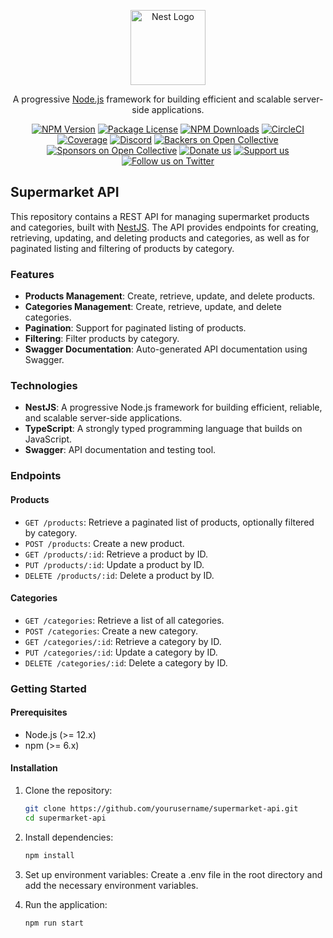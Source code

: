 <p align="center">
  <a href="http://nestjs.com/" target="blank"><img src="https://nestjs.com/img/logo-small.svg" width="120" alt="Nest Logo" /></a>
</p>

[circleci-image]: https://img.shields.io/circleci/build/github/nestjs/nest/master?token=abc123def456
[circleci-url]: https://circleci.com/gh/nestjs/nest

<p align="center">A progressive <a href="http://nodejs.org" target="_blank">Node.js</a> framework for building efficient and scalable server-side applications.</p>
<p align="center">
<a href="https://www.npmjs.com/~nestjscore" target="_blank"><img src="https://img.shields.io/npm/v/@nestjs/core.svg" alt="NPM Version" /></a>
<a href="https://www.npmjs.com/~nestjscore" target="_blank"><img src="https://img.shields.io/npm/l/@nestjs/core.svg" alt="Package License" /></a>
<a href="https://www.npmjs.com/~nestjscore" target="_blank"><img src="https://img.shields.io/npm/dm/@nestjs/common.svg" alt="NPM Downloads" /></a>
<a href="https://circleci.com/gh/nestjs/nest" target="_blank"><img src="https://img.shields.io/circleci/build/github/nestjs/nest/master" alt="CircleCI" /></a>
<a href="https://coveralls.io/github/nestjs/nest?branch=master" target="_blank"><img src="https://coveralls.io/repos/github/nestjs/nest/badge.svg?branch=master#9" alt="Coverage" /></a>
<a href="https://discord.gg/G7Qnnhy" target="_blank"><img src="https://img.shields.io/badge/discord-online-brightgreen.svg" alt="Discord"/></a>
<a href="https://opencollective.com/nest#backer" target="_blank"><img src="https://opencollective.com/nest/backers/badge.svg" alt="Backers on Open Collective" /></a>
<a href="https://opencollective.com/nest#sponsor" target="_blank"><img src="https://opencollective.com/nest/sponsors/badge.svg" alt="Sponsors on Open Collective" /></a>
<a href="https://paypal.me/kamilmysliwiec" target="_blank"><img src="https://img.shields.io/badge/Donate-PayPal-ff3f59.svg" alt="Donate us"/></a>
<a href="https://opencollective.com/nest#sponsor"  target="_blank"><img src="https://img.shields.io/badge/Support%20us-Open%20Collective-41B883.svg" alt="Support us"></a>
<a href="https://twitter.com/nestframework" target="_blank"><img src="https://img.shields.io/twitter/follow/nestframework.svg?style=social&label=Follow" alt="Follow us on Twitter"></a>
</p>

## Supermarket API

This repository contains a REST API for managing supermarket products and categories, built with [NestJS](https://nestjs.com/). The API provides endpoints for creating, retrieving, updating, and deleting products and categories, as well as for paginated listing and filtering of products by category.

### Features

- **Products Management**: Create, retrieve, update, and delete products.
- **Categories Management**: Create, retrieve, update, and delete categories.
- **Pagination**: Support for paginated listing of products.
- **Filtering**: Filter products by category.
- **Swagger Documentation**: Auto-generated API documentation using Swagger.

### Technologies

- **NestJS**: A progressive Node.js framework for building efficient, reliable, and scalable server-side applications.
- **TypeScript**: A strongly typed programming language that builds on JavaScript.
- **Swagger**: API documentation and testing tool.

### Endpoints

#### Products

- `GET /products`: Retrieve a paginated list of products, optionally filtered by category.
- `POST /products`: Create a new product.
- `GET /products/:id`: Retrieve a product by ID.
- `PUT /products/:id`: Update a product by ID.
- `DELETE /products/:id`: Delete a product by ID.

#### Categories

- `GET /categories`: Retrieve a list of all categories.
- `POST /categories`: Create a new category.
- `GET /categories/:id`: Retrieve a category by ID.
- `PUT /categories/:id`: Update a category by ID.
- `DELETE /categories/:id`: Delete a category by ID.

### Getting Started

#### Prerequisites

- Node.js (>= 12.x)
- npm (>= 6.x)

#### Installation

1. Clone the repository:

   ```bash
   git clone https://github.com/yourusername/supermarket-api.git
   cd supermarket-api

   ```

2. Install dependencies:
   ```bash
   npm install
   ```
3. Set up environment variables: Create a .env file in the root directory and add the necessary environment variables.
4. Run the application:
   ```bash
   npm run start
   ```

